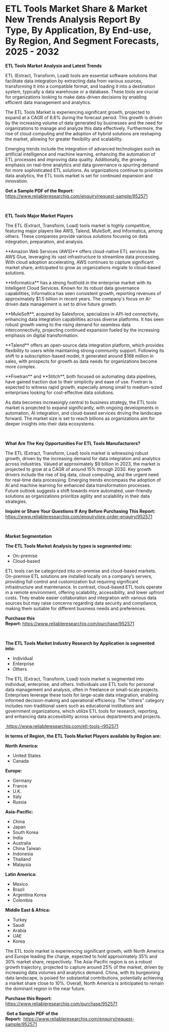 <p><h1>ETL Tools Market Share & Market New Trends Analysis Report By Type, By Application, By End-use, By Region, And Segment Forecasts, 2025 - 2032</h1></p><p><strong>ETL Tools Market Analysis and Latest Trends</strong></p>
<p><p>ETL (Extract, Transform, Load) tools are essential software solutions that facilitate data integration by extracting data from various sources, transforming it into a compatible format, and loading it into a destination system, typically a data warehouse or a database. These tools are crucial for organizations looking to make data-driven decisions by enabling efficient data management and analytics.</p><p>The ETL Tools Market is experiencing significant growth, projected to expand at a CAGR of 6.6% during the forecast period. This growth is driven by the increasing volume of data generated by businesses and the need for organizations to manage and analyze this data effectively. Furthermore, the rise of cloud computing and the adoption of hybrid solutions are reshaping the market, allowing for greater flexibility and scalability.</p><p>Emerging trends include the integration of advanced technologies such as artificial intelligence and machine learning, enhancing the automation of ETL processes and improving data quality. Additionally, the growing emphasis on real-time analytics and data governance is spurring demand for more sophisticated ETL solutions. As organizations continue to prioritize data analytics, the ETL tools market is set for continued expansion and innovation.</p></p>
<p><strong>Get a Sample PDF of the Report:&nbsp;</strong> <a href="https://www.reliableresearchiq.com/enquiry/request-sample/952571?utm_campaign=2212&utm_medium=2&utm_source=Github&utm_content=ia&utm_term=18042025&utm_id=etl-tools">https://www.reliableresearchiq.com/enquiry/request-sample/952571</a></p>
<p>&nbsp;</p>
<p><strong>ETL Tools Major Market Players</strong></p>
<p><p>The ETL (Extract, Transform, Load) tools market is highly competitive, featuring major players like AWS, Talend, MuleSoft, and Informatica, among others. These companies provide various solutions focusing on data integration, preparation, and analysis.</p><p>**Amazon Web Services (AWS)** offers cloud-native ETL services like AWS Glue, leveraging its vast infrastructure to streamline data processing. With cloud adoption accelerating, AWS continues to capture significant market share, anticipated to grow as organizations migrate to cloud-based solutions.</p><p>**Informatica** has a strong foothold in the enterprise market with its Intelligent Cloud Services. Known for its robust data governance capabilities, Informatica has seen consistent growth, reporting revenues of approximately $1.5 billion in recent years. The company's focus on AI-driven data management is set to drive future growth.</p><p>**MuleSoft**, acquired by Salesforce, specializes in API-led connectivity, enhancing data integration capabilities across diverse platforms. It has seen robust growth owing to the rising demand for seamless data interconnectivity, projecting continued expansion fueled by the increasing emphasis on digital transformation.</p><p>**Talend** offers an open-source data integration platform, which provides flexibility to users while maintaining strong community support. Following its shift to a subscription-based model, it generated around $168 million in sales, with prospects for growth as data needs for organizations become more complex.</p><p>**Fivetran** and **Stitch**, both focused on automating data pipelines, have gained traction due to their simplicity and ease of use. Fivetran is expected to witness rapid growth, especially among small to medium-sized enterprises looking for cost-effective data solutions.</p><p>As data becomes increasingly central to business strategy, the ETL tools market is projected to expand significantly, with ongoing developments in automation, AI integration, and cloud-based services driving the landscape forward. The market size is set to reach billions as organizations aim for deeper insights into their data ecosystems.</p></p>
<p>&nbsp;</p>
<p><strong>What Are The Key Opportunities For ETL Tools Manufacturers?</strong></p>
<p><p>The ETL (Extract, Transform, Load) tools market is witnessing robust growth, driven by the increasing demand for data integration and analytics across industries. Valued at approximately $9 billion in 2023, the market is projected to grow at a CAGR of around 15% through 2030. Key growth drivers include the rise of big data, cloud computing, and the urgent need for real-time data processing. Emerging trends encompass the adoption of AI and machine learning for enhanced data transformation processes. Future outlook suggests a shift towards more automated, user-friendly solutions as organizations prioritize agility and scalability in their data strategies.</p></p>
<p><strong>Inquire or Share Your Questions If Any Before Purchasing This Report:</strong> <a href="https://www.reliableresearchiq.com/enquiry/pre-order-enquiry/952571?utm_campaign=2212&utm_medium=2&utm_source=Github&utm_content=ia&utm_term=18042025&utm_id=etl-tools">https://www.reliableresearchiq.com/enquiry/pre-order-enquiry/952571</a></p>
<p>&nbsp;</p>
<p><strong>Market Segmentation</strong></p>
<p><strong>The ETL Tools Market Analysis by types is segmented into:</strong></p>
<p><ul><li>On-premise</li><li>Cloud-based</li></ul></p>
<p><p>ETL tools can be categorized into on-premise and cloud-based markets. On-premise ETL solutions are installed locally on a company’s servers, providing full control and customization but requiring significant infrastructure and maintenance. In contrast, cloud-based ETL tools operate in a remote environment, offering scalability, accessibility, and lower upfront costs. They enable easier collaboration and integration with various data sources but may raise concerns regarding data security and compliance, making them suitable for different business needs and preferences.</p></p>
<p><strong>Purchase this Report:&nbsp;</strong><a href="https://www.reliableresearchiq.com/purchase/952571?utm_campaign=2212&utm_medium=2&utm_source=Github&utm_content=ia&utm_term=18042025&utm_id=etl-tools">https://www.reliableresearchiq.com/purchase/952571</a></p>
<p>&nbsp;</p>
<p><strong>The ETL Tools Market Industry Research by Application is segmented into:</strong></p>
<p><ul><li>Individual</li><li>Enterprise</li><li>Others</li></ul></p>
<p><p>The ETL (Extract, Transform, Load) tools market is segmented into individual, enterprise, and others. Individuals use ETL tools for personal data management and analysis, often in freelance or small-scale projects. Enterprises leverage these tools for large-scale data integration, enabling informed decision-making and operational efficiency. The "others" category includes non-traditional users such as educational institutions and government organizations, which utilize ETL tools for research, reporting, and enhancing data accessibility across various departments and projects.</p></p>
<p><a href="https://www.reliableresearchiq.com/etl-tools-r952571?utm_campaign=2212&utm_medium=2&utm_source=Github&utm_content=ia&utm_term=18042025&utm_id=etl-tools">&nbsp;https://www.reliableresearchiq.com/etl-tools-r952571</a></p>
<p><strong>In terms of Region, the ETL Tools Market Players available by Region are:</strong></p>
<p>
    <p> <strong> North America: </strong>
        <ul>
            <li>United States</li>
            <li>Canada</li>
        </ul>
        </p> 
    <p> <strong> Europe: </strong>
        <ul>
            <li>Germany</li>
            <li>France</li>
            <li>U.K.</li>
            <li>Italy</li>
            <li>Russia</li>
        </ul>
        </p> 
    <p> <strong> Asia-Pacific: </strong>
        <ul>
            <li>China</li>
            <li>Japan</li>
            <li>South Korea</li>
            <li>India</li>
            <li>Australia</li>
            <li>China Taiwan</li>
            <li>Indonesia</li>
            <li>Thailand</li>
            <li>Malaysia</li>
        </ul>
        </p> 
    <p> <strong> Latin America: </strong>
        <ul>
            <li>Mexico</li>
            <li>Brazil</li>
            <li>Argentina Korea</li>
            <li>Colombia</li>
        </ul>
        </p> 
    <p> <strong> Middle East & Africa: </strong>
        <ul>
            <li>Turkey</li>
            <li>Saudi</li>
            <li>Arabia</li>
            <li>UAE</li>
            <li>Korea</li>
        </ul>
    </p>
    </p>
<p><p>The ETL tools market is experiencing significant growth, with North America and Europe leading the charge, expected to hold approximately 35% and 30% market share, respectively. The Asia-Pacific region is on a robust growth trajectory, projected to capture around 25% of the market, driven by increasing data volumes and analytics demand. China, with its burgeoning data landscape, is poised for substantial contributions, potentially achieving a market share close to 10%. Overall, North America is anticipated to remain the dominant region in the near future.</p></p>
<p><strong>Purchase this Report: </strong><a href="https://www.reliableresearchiq.com/purchase/952571?utm_campaign=2212&utm_medium=2&utm_source=Github&utm_content=ia&utm_term=18042025&utm_id=etl-tools">https://www.reliableresearchiq.com/purchase/952571</a></p>
<p>&nbsp;<strong>Get a Sample PDF of the Report:&nbsp;&nbsp;</strong><a href="https://www.reliableresearchiq.com/enquiry/request-sample/952571?utm_campaign=2212&utm_medium=2&utm_source=Github&utm_content=ia&utm_term=18042025&utm_id=etl-tools">https://www.reliableresearchiq.com/enquiry/request-sample/952571</a></p>
<p><strong></strong></p>
<p><p></p><p></p><p></p></p>